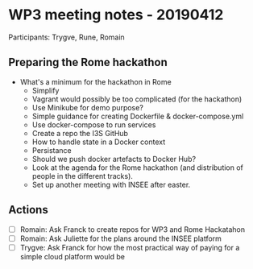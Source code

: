 # WP3 meeting notes - 20190412

Participants: Trygve, Rune, Romain

## Preparing the Rome hackathon

* What's a minimum for the hackathon in Rome
  * Simplify
  * Vagrant would possibly be too complicated (for the hackathon)
  * Use Minikube for demo purpose?
  * Simple guidance for creating Dockerfile & docker-compose.yml
  * Use docker-compose to run services
  * Create a repo the I3S GitHub
  * How to handle state in a Docker context
  * Persistance
  * Should we push docker artefacts to Docker Hub?
  * Look at the agenda for the Rome hackathon (and distribution of people in the different tracks).
  * Set up another meeting with INSEE after easter.

## Actions

- [ ] Romain: Ask Franck to create repos for WP3 and Rome Hackatahon
- [ ] Romain: Ask Juliette for the plans around the INSEE platform
- [ ] Trygve: Ask Franck for how the most practical way of paying for a simple cloud platform would be
